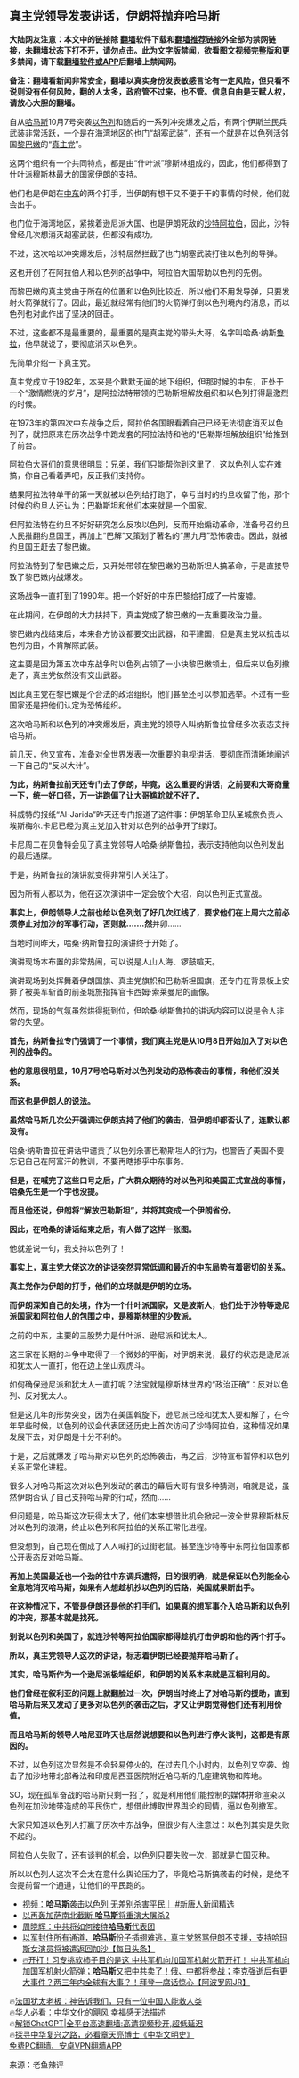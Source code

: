  <!-- 面包屑导航 --> <h2>真主党领导发表讲话，伊朗将抛弃哈马斯</h2> <p class="notice"><b>大陆网友注意：本文中的链接除 <a href="https://github.com/bannedbook/fanqiang" >翻墙</a>软件下载和<a href="https://github.com/killgcd/justmysocks/blob/master/README.md">翻墙推荐</a>链接外全部为禁网链接，未翻墙状态下打不开，请勿点击。此为文字版禁闻，欲看图文视频完整版和更多禁闻，请下载<a href="https://github.com/bannedbook/fanqiang">翻墙软件或APP</a>后翻墙上禁闻网。</p><p>备注：翻墙看新闻非常安全，翻墙以真实身份发表敏感言论有一定风险，但只看不说则没有任何风险，翻的人太多，政府管不过来，也不管。信息自由是天赋人权，请放心大胆的翻墙。</b></p>  <div class="entry"> <p>自从<a href="https://www.bannedbook.org/bnews/tag/%e5%93%88%e9%a9%ac%e6%96%af/" class="st_tag internal_tag" rel="tag" title="标签 哈马斯 下的日志">哈马斯</a>10月7号突袭<a href="https://www.bannedbook.org/bnews/tag/%e4%bb%a5%e8%89%b2%e5%88%97/" class="st_tag internal_tag" rel="tag" title="标签 以色列 下的日志">以色列</a>和随后的一系列冲突爆发之后，有两个伊斯兰民兵武装非常活跃，一个是在海湾地区的也门“胡塞武装”，还有一个就是在以色列活邻国<a href="https://www.bannedbook.org/bnews/tag/%e9%bb%8e%e5%b7%b4%e5%ab%a9/" class="st_tag internal_tag" rel="tag" title="标签 黎巴嫩 下的日志">黎巴嫩</a>的“<a href="https://www.bannedbook.org/bnews/tag/%e7%9c%9f%e4%b8%bb%e5%85%9a/" class="st_tag internal_tag" rel="tag" title="标签 真主党 下的日志">真主党</a>”。</p> <p>这两个组织有一个共同特点，都是由“什叶派”穆斯林组成的，因此，他们都得到了什叶派穆斯林最大的国家<a href="https://www.bannedbook.org/bnews/tag/%e4%bc%8a%e6%9c%97/" class="st_tag internal_tag" rel="tag" title="标签 伊朗 下的日志">伊朗</a>的支持。</p> <p>他们也是伊朗在<a href="https://www.bannedbook.org/bnews/tag/%e4%b8%ad%e4%b8%9c/" class="st_tag internal_tag" rel="tag" title="标签 中东 下的日志">中东</a>的两个打手，当伊朗有想干又不便于干的事情的时候，他们就会出手。</p> <p>也门位于海湾地区，紧挨着逊尼派大国、也是伊朗死敌的<a href="https://www.bannedbook.org/bnews/tag/%e6%b2%99%e7%89%b9/" class="st_tag internal_tag" rel="tag" title="标签 沙特 下的日志">沙特</a><a href="https://www.bannedbook.org/bnews/tag/%e9%98%bf%e6%8b%89%e4%bc%af/" class="st_tag internal_tag" rel="tag" title="标签 阿拉伯 下的日志">阿拉伯</a>，因此，沙特曾经几次想消灭胡塞武装，但都没有成功。</p> <p>不过，这次哈以冲突爆发后，沙特居然拦截了也门胡塞武装打往以色列的导弹。</p> <p>这也开创了在阿拉伯人和以色列的战争中，阿拉伯大国帮助以色列的先例。</p> <p>而黎巴嫩的真主党由于所在的位置和以色列比较近，所以他们不用发导弹，只要发射火箭弹就行了。因此，最近就经常有他们的火箭弹打倒以色列境内的消息，而以色列也对此作出了坚决的回击。</p> <p>不过，这些都不是最重要的，最重要的是真主党的带头大哥，名字叫哈桑·纳斯<a href="https://www.bannedbook.org/bnews/tag/%E9%B2%81%E6%8B%89/" class="st_tag internal_tag" rel="tag" title="标签 鲁拉 下的日志">鲁拉</a>，他早就说了，要彻底消灭以色列。</p> <p>先简单介绍一下真主党。</p> <p>真主党成立于1982年，本来是个默默无闻的地下组织，但那时候的中东，正处于一个“激情燃烧的岁月”，是阿拉法特带领的巴勒斯坦解放组织和以色列打得最激烈的时候。</p> <p>在1973年的第四次中东战争之后，阿拉伯各国眼看着自己已经无法彻底消灭以色列了，就把原来在历次战争中跑龙套的阿拉法特和他的“巴勒斯坦解放组织”给推到了前台。</p> <p>阿拉伯大哥们的意思很明显：兄弟，我们只能帮你到这里了，这以色列人实在难搞，你自己看着弄吧，反正我们支持你。</p> <p>结果阿拉法特单干的第一天就被以色列给打跑了，幸亏当时的约旦收留了他，那个时候的约旦人还认为：巴勒斯坦和他们本来就是一个国家。</p> <p>但阿拉法特在约旦不好好研究怎么反攻以色列，反而开始煽动革命，准备号召约旦人民推翻约旦国王，再加上“巴解”又策划了著名的“黑九月”恐怖袭击。因此，就被约旦国王赶去了黎巴嫩。</p> <p>阿拉法特到了黎巴嫩之后，又开始带领在黎巴嫩的巴勒斯坦人搞革命，于是直接导致了黎巴嫩内战爆发。</p> <p>这场战争一直打到了1990年。把一个好好的中东巴黎给打成了一片废墟。</p> <p>在此期间，在伊朗的大力扶持下，真主党成了黎巴嫩的一支重要政治力量。</p> <p>黎巴嫩内战结束后，本来各方协议都要交出武器，和平建国，但是真主党以抗击以色列为由，不肯解除武装。</p> <p>这主要是因为第五次中东战争时以色列占领了一小块黎巴嫩领土，但后来以色列撤走了，真主党依然没有交出武器。</p> <p>因此真主党在黎巴嫩是个合法的政治组织，他们甚至还可以参加选举。不过有一些国家还是把他们认定为恐怖组织。</p> <p>这次哈马斯和以色列的冲突爆发后，真主党的领导人叫纳斯鲁拉曾经多次表态支持哈马斯。</p> <p>前几天，他又宣布，准备对全世界发表一次重要的电视讲话，要彻底而清晰地阐述一下自己的“反以大计”。</p> <p><strong>为此，纳斯鲁拉前天还专门去了伊朗，毕竟，这么重要的讲话，之前要和大哥商量一下，统一好口径，万一讲跑偏了让大哥尴尬就不好了。</strong></p> <p>科威特的报纸“Al-Jarida”昨天还专门报道了这件事：伊朗革命卫队圣城旅负责人埃斯梅尔.卡尼已经为真主党加入针对以色列的战争开了绿灯。</p> <p>卡尼周二在贝鲁特会见了真主党领导人哈桑·纳斯鲁拉，表示支持他向以色列发出的最后通牒。</p> <p>于是，纳斯鲁拉的演讲就变得非常引人关注了。</p> <p>因为所有人都以为，他在这次演讲中一定会放个大招，向以色列正式宣战。</p> <p><strong>事实上，伊朗领导人之前也给以色列划了好几次红线了，要求他们在上周六之前必须停止对加沙的军事行动，否则就&#8230;&#8230;.然</strong>并卵&#8230;&#8230;</p> <p>当地时间昨天，哈桑·纳斯鲁拉的演讲终于开始了。</p> <p>演讲现场本布置的非常热闹，可以说是人山人海、锣鼓喧天。</p> <p>演讲现场到处挥舞着伊朗国旗、真主党旗帜和巴勒斯坦国旗，还专门在背景板上安排了被美军斩首的前圣城旅指挥官卡西姆·索莱曼尼的画像。</p> <p>然而，现场的气氛虽然烘得挺到位，但哈桑·纳斯鲁拉的讲话内容可以说是令人非常的失望。</p>  <p><strong>首先，纳斯鲁拉专门强调了一个事情，我们真主党是从10月8日开始加入了对以色列的战争的。</strong></p> <p><strong>他的意思很明显，10月7号哈马斯对以色列发动的恐怖袭击的事情，和他们没关系。</strong></p> <p><strong>而这也是伊朗人的说法。</strong></p> <p><strong>虽然哈马斯几次公开强调过伊朗支持了他们的袭击，但伊朗却都否认了，连默认都没有。</strong></p> <p>哈桑·纳斯鲁拉在讲话中谴责了以色列杀害巴勒斯坦人的行为，也警告了美国不要忘记自己在阿富汗的教训，不要再瞎掺乎中东事务。</p> <p><strong>但是，在喊完了这些口号之后，广大群众期待的对以色列和美国正式宣战的事情，哈桑先生是一个字也没提。</strong></p> <p><strong>而且他还说，伊朗将“解放巴勒斯坦”，并将其变成一个伊朗省份。</strong></p> <p><strong>因此，在哈桑的讲话结束之后，有人做了这样一张图。</strong></p> <p>他就差说一句，我支持以色列了！</p> <p><strong>事实上，真主党大佬这次的讲话突然异常低调和最近的中东局势有着密切的关系。</strong></p> <p><strong>真主党作为伊朗的打手，他们的立场就是伊朗的立场。</strong></p> <p><strong>而伊朗深知自己的处境，作为一个什叶派国家，又是波斯人，他们处于沙特等逊尼派国家和阿拉伯人的包围之中，是穆斯林里的少数派。</strong></p> <p>之前的中东，主要的三股势力是什叶派、逊尼派和犹太人。</p> <p>这三家在长期的斗争中取得了一个微妙的平衡，对伊朗来说，最好的状态是逊尼派和犹太人一直打，他在边上坐山观虎斗。</p> <p>如何确保逊尼派和犹太人一直打呢？法宝就是穆斯林世界的“政治正确”：反对以色列、反对犹太人。</p> <p>但是这几年的形势突变，因为在美国斡旋下，逊尼派已经和犹太人要和解了，在今年早些时候，以色列的议会代表团还历史上首次访问了沙特阿拉伯，这种情况如果发展下去，对伊朗是十分不利的。</p>  <p>于是，之后就爆发了哈马斯对以色列的恐怖袭击，再之后，沙特宣布暂停和以色列关系正常化进程。</p> <p>很多人对哈马斯这次对以色列发动的袭击的幕后大哥有很多种猜测，咱就是说，虽然伊朗否认了自己支持哈马斯的行动，然而&#8230;&#8230;</p> <p>但问题是，哈马斯这次玩得太大了，他们本来想借此机会掀起一波全世界穆斯林反对以色列的浪潮，终止以色列和阿拉伯的关系正常化进程。</p> <p>但没想到，自己现在倒成了人人喊打的过街老鼠。甚至连沙特等中东阿拉伯国家都公开表态反对哈马斯。</p> <p><strong>再加上美国最近也一个劲的往中东调兵遣将，目的很明确，就是保证以色列能全心全意地消灭哈马斯，如果有人想趁机抄以色列的后路，美国就果断出手。</strong></p> <p><strong>在这种情况下，不管是伊朗还是他的打手们，如果真的想军事介入哈马斯和以色列的冲突，那基本就是找死。</strong></p> <p><strong>别说以色列和美国了，就连沙特等阿拉伯国家都得趁机打击伊朗和他的两个打手。</strong></p> <p><strong>所以，真主党领导人这次的讲话，标志着伊朗已经要抛弃哈马斯了。</strong></p> <p><strong>其实，哈马斯作为一个逊尼派极端组织，和伊朗的关系本来就是互相利用的。</strong></p> <p><strong>他们曾经在叙利亚的问题上就翻脸过一次，伊朗当时终止了对哈马斯的援助，直到哈马斯后来又发动了更多对以色列的袭击之后，才又让伊朗觉得他们还有利用价值。</strong></p> <p><strong>而且哈马斯的领导人哈尼亚昨天也居然说想要和以色列进行停火谈判，这都是有原因的。</strong></p> <p>不过，以色列这次显然是不会轻易停火的，在过去几个小时内，以色列又空袭、炮击了加沙地带北部希法和印度尼西亚医院附近哈马斯的几座建筑物和阵地。</p> <p>SO，现在孤军奋战的哈马斯只剩一招了，就是利用他们能控制的媒体拼命渲染以色列在加沙地带造成的平民伤亡，想借此博取世界舆论的同情，逼以色列撤军。</p> <p>大家只知道以色列人打赢了历次中东战争，但很少有人注意过：以色列其实是失败不起的。</p> <p>阿拉伯人失败了，还有谈判的机会，以色列只要失败一次，那就是亡国灭种。</p> <p>所以以色列人这次不会太在意什么舆论压力了，毕竟哈马斯搞袭击的时候，是绝不会提前留一个通道，让他们的平民跑的。</p>  <!--<div id="taboola-mid-1"></div>--><ul class='op-related-articles' title='相关阅读'> <li><a href='https://www.bannedbook.org/bnews/bannedvideo/20231105/1957037.html' target='_blank'>视频：<b>哈马斯</b>袭击以色列 无差别杀害平民｜ #新唐人新闻精选</a></li> <li><a href='https://www.bannedbook.org/bnews/taiwannews/20231105/1957006.html' target='_blank'>以再轰加萨南北截断 <b>哈马斯</b>将重演大屠杀2</a></li> <li><a href='https://www.bannedbook.org/bnews/comments/20231105/1956997.html' target='_blank'>周晓辉：中共将如何接待<b>哈马斯</b>代表团</a></li> <li><a href='https://www.bannedbook.org/bnews/bannedvideo/20231105/1956983.html' target='_blank'>以军封住所有通道，<b>哈马斯</b>份子插翅难逃，真主党怒骂伊朗不支援，支持哈玛斯女演员将被遣返回加沙【每日头条】</a></li> <li><a href='https://www.bannedbook.org/bnews/bannedvideo/20231104/1956932.html' target='_blank'>🔥开打！习专挑软柿子目的是这 中共军机向加国军机射火箭开打！ 中共军机向加国军机射火箭弹；<b>哈马斯</b>又把中共卖了！俄、中都将参战；李克强逝后有更大事件？两三年内全球有大事？！拜登一席话惊心【阿波罗网JR】</a></li> </ul> <p class="texttj"> 🔥<a href="https://www.bannedbook.org/bnews/ssgc/20230219/1850782.html" target="_blank">法国犹太老板：神告诉我们，只有一位中国人能救人类</a><br/> 🔥<a href="https://www.bannedbook.org/bnews/comments/20220220/1694796.html" target="_blank">华人必看：中华文化的飓风 幸福感无法描述</a><br/> 🔥<a href="https://github.com/bannedbook/fanqiang/wiki/V2ray%E6%9C%BA%E5%9C%BA" target="_blank">解锁ChatGPT|全平台高速翻墙:高清视频秒开,超低延迟</a><br/> 🔥<a href="https://www.bannedbook.org/bnews/comments/20220808/1768773.html" target="_blank">探寻中华复兴之路，必看章天亮博士《中华文明史》</a><br/> <a href="https://github.com/bannedbook/fanqiang/wiki/%E7%A6%81%E9%97%BB%E7%BD%91%E5%AE%89%E5%8D%93%E7%BF%BB%E5%A2%99%E6%96%B0%E9%97%BBAPP" target="_blank">免费PC翻墙、安卓VPN翻墙APP</a><br/> </p><p class="src-info">来源：老鱼辣评 </p><a name='sharetosocial'></a> <div style="margin-bottom:5px;padding-bottom:5px;clear:both"> <div id="archive-pix-1" class="banner-ads"> <!-- AuctionX Display platform tag START --> <div id="27602x728x90x621x_ADSLOT1" clicktrack="%%CLICK_URL_ESC%%"></div>  <!-- AuctionX Display platform tag END --> </div> <div id="archive-pix-2" class="banner-ads"> <!-- AuctionX Display platform tag START --> <div id="27556x300x250x621x_ADSLOT1" clicktrack="%%CLICK_URL_ESC%%" style="margin:0 auto;text-align:center"></div>  <!-- AuctionX Display platform tag END --> </div> </div>  <div id="archive-pix-1" class="banner-ads"> <!-- AuctionX Display platform tag START --> <div id="27603x728x90x621x_ADSLOT1" clicktrack="%%CLICK_URL_ESC%%"></div>  <!-- AuctionX Display platform tag END --> </div> </div><!--END ENTRY--> 